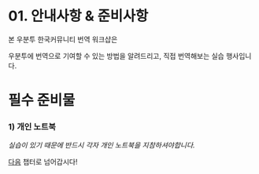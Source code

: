 # 01. 안내사항 & 준비사항
본 우분투 한국커뮤니티 번역 워크샵은 

우분투에 번역으로 기여할 수 있는 방법을 알려드리고, 직접 번역해보는 실습 행사입니다.

# 필수 준비물

### 1) 개인 노트북

*실습이 있기 때문에 반드시 각자 개인 노트북을 지참하셔야합니다.*


[다음](https://github.com/minwook-shin/ubuntu-korea-l10n-workshop/blob/master/02.launchpad%EA%B0%80%EC%9E%85%ED%95%98%EA%B8%B0.md) 챕터로 넘어갑시다!
